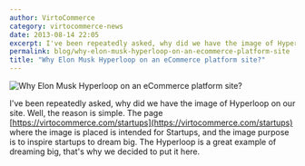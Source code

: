 ```yaml
---
author: VirtoCommerce
category: virtocommerce-news
date: 2013-08-14 22:05
excerpt: I've been repeatedly asked, why did we have the image of Hyperloop on our site. Well, the reason is simple.
permalink: blog/why-elon-musk-hyperloop-on-an-ecommerce-platform-site
title: "Why Elon Musk Hyperloop on an eCommerce platform site?"
---
```

![Why Elon Musk Hyperloop on an eCommerce platform site?](assets/images/blog/hyperloop.jpg)

I've been repeatedly asked, why did we have the image of Hyperloop on our site. Well, the reason is simple. The page [https://virtocommerce.com/startups](https://virtocommerce.com/startups) where the image is placed is intended for Startups, and the image purpose is to inspire startups to dream big. The Hyperloop is a great example of dreaming big, that's why we decided to put it here.
